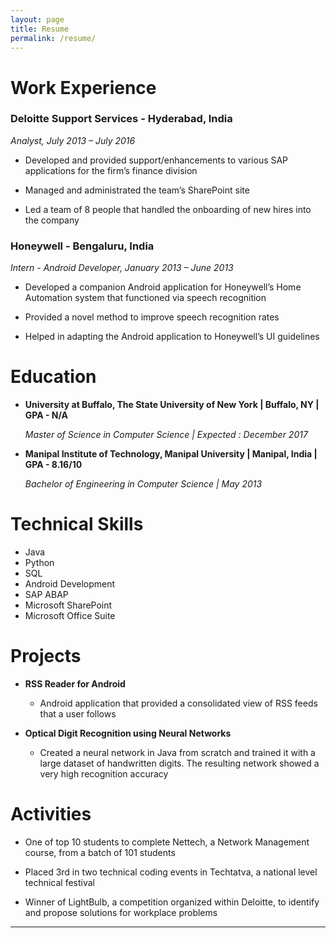 ```yaml
---
layout: page
title: Resume
permalink: /resume/
---
```


# Work Experience

### Deloitte Support Services	- Hyderabad, India

*Analyst, July 2013 – July 2016*

* Developed and provided support/enhancements to various SAP applications for the firm’s finance division

* Managed and administrated the team’s SharePoint site

* Led a team of 8 people that handled the onboarding of new hires into the company

### Honeywell	- Bengaluru, India

*Intern - Android Developer, January 2013 – June 2013*

* Developed a companion Android application for Honeywell’s Home Automation system that functioned via speech recognition

* Provided a novel method to improve speech recognition rates

* Helped in adapting the Android application to Honeywell’s UI guidelines

	

# Education

* **University at Buffalo, The State University of New York \| Buffalo, NY  \| GPA - N/A**

	*Master of Science in Computer Science \| Expected : December 2017*

* **Manipal Institute of Technology, Manipal University \| Manipal, India \| GPA - 8.16/10**

	*Bachelor of Engineering in Computer Science \| May 2013*

# Technical Skills
- Java
- Python
- SQL
- Android Development
- SAP ABAP
- Microsoft SharePoint
- Microsoft Office Suite

# Projects

* **RSS Reader for Android**

	* Android application that provided a consolidated view of RSS feeds that a user follows


* **Optical Digit Recognition using Neural Networks**

	* Created a neural network in Java from scratch and trained it with a large dataset of handwritten digits. The resulting network showed a very high recognition accuracy

# Activities

* One of top 10 students to complete Nettech, a Network Management course, from a batch of 101 students

* Placed 3rd in two technical coding events in Techtatva, a national level technical festival

* Winner of LightBulb, a competition organized within Deloitte, to identify and propose solutions for workplace problems

* * *
